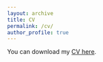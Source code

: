 ```yaml
---
layout: archive
title: CV
permalink: /cv/
author_profile: true
---
```

You can download my [CV here](/assets/CV_Alexandre_Carrier_Nov2023.pdf).

